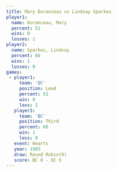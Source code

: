 ```yaml
---
title: Mary Duranceau vs Lindsay Sparkes
player1:                
  name: Duranceau, Mary 
  percent: 51           
  wins: 0               
  losses: 1             
player2:                
  name: Sparkes, Lindsay
  percent: 66           
  wins: 1               
  losses: 0             
games:
 - player1:        
     team: 'QC'    
     position: Lead
     percent: 51   
     win: 0        
     loss: 1       
   player2:         
     team: 'BC'     
     position: Third
     percent: 66    
     win: 1         
     loss: 0        
   event: Hearts       
   year: 1985          
   draw: Round Robin(9)
   score: BC 8 - QC 5  
---
```


